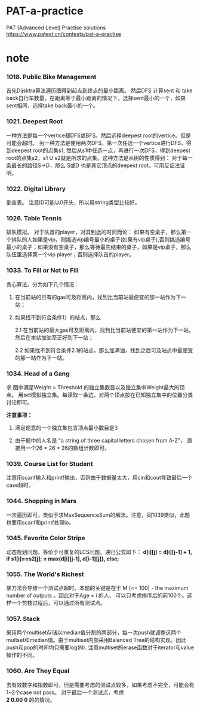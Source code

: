 # PAT-a-practice
PAT (Advanced Level) Practise solutions
https://www.patest.cn/contests/pat-a-practise

# note #
### 1018. Public Bike Management ###

首先Dijsktra算法遍历图得到起点到终点的最小距离。
然后DFS 计算sent 和 take back自行车数量，在距离等于最小距离的情况下，选择sent最小的一个，如果sent相同，选择take back最小的一个。



### 1021. Deepest Root  ###
一种方法是每一个vertice都DFS或BFS。然后选择deepest root的vertice。但是可能会超时。
另一种方法是使用两次DFS。第一次任选一个vertice进行DFS，得到deepest root的点集s1, 然后从s1中任选一点，再进行一次DFS，得到deepest root的点集s2，s1 U s2就是所求的点集。这种方法是从树的性质得到：
对于每一条最长的路径S->D，那么 S或D 也是其它顶点的deepest root。可用反证法证明。

### 1022. Digital Library ###
倒查表。 注意ID可能以0开头，所以用string类型比较好。

###  1026. Table Tennis ###
排队模拟。
对于队首的player，对其到达的时间而论：
如果有空桌子，那么第一个排队的人如果是vip，则挑选vip编号最小的桌子(如果有vip桌子),否则挑选编号最小的桌子；如果没有空桌子，那么等待最先结束的桌子，如果是vip桌子，那么队伍里选择第一个vip player；否则选择队首的player。

### 1033.  To Fill or Not to Fill ###
贪心算法。分为如下几个情况：

1. 在当前站的已有的gas可及距离内，找到比当前站最便宜的那一站作为下一站；
2. 如果找不到符合条件1）的站点，那么

     2.1 在当前站的最大gas可及距离内，找到比当前站便宜的第一站作为下一站，然后在本站加油至正好到下一站；

     2.2 如果找不到符合条件2.1的站点，那么加满油，找到之后可及站点中最便宜的那一站作为下一站。


### 1034. Head of a Gang  ###
求 图中满足Weight > Threshold 的独立集数目以及独立集中Weight最大的顶点。
用set模拟独立集。每读取一条边，对两个顶点按在已知独立集中的位置分类讨论即可。

**注意事项：**

1.  满足题意的一个独立集包含顶点最小数目是3

2.  由于题中的人名是 "a string of three capital letters chosen from A-Z"， 直接用一个26 * 26 * 26的数组计数即可。

### 1039. Course List for Student ###
注意用scanf输入和printf输出，否则由于数据量太大，用cin和cout导致最后一个case超时。

### 1044. Shopping in Mars ###
一次遍历即可。类似于求MaxSequenceSum的解法。注意，同1039类似，此题也要用scanf和printf处理io。

### 1045. Favorite Color Stripe ###
动态规划问题。等价于可重复的LCS问题。递归公式如下：
**d[i][j] = d[i][j-1] + 1, if s1[i]==s2[j];
     = max(d[i][j-1], d[i-1][j]}, else;**

### 1055. The World's Richest ###
暴力法会导致一个测试点超时。本题的关键是在于  M (<= 100) - the maximum number of outputs 。因此对于Age = i 的人， 可以只考虑排序后的前100个。这样一个剪枝过程后，可以通过所有测试点。

### 1057. Stack ###
采用两个multiset存储以median值分割的两部分，每一次push就调整这两个multset和median值。由于multiset内部采用Balanced Tree的结构实现，因此push和pop的时间均只需要log(N).
注意multiset的erase函数对于iterator和value操作的不同。

### 1060. Are They Equal  ###
去有效数字和指数即可。但是需要考虑的测试点较多，如果考虑不完全，可能会有1~2个case not pass。
对于最后一个测试点，考虑  
	**2 0.00 0** 
的的情况。